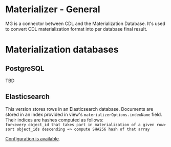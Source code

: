 # Materializer - General
MG is a connector between CDL and the Materialization Database. It's used to convert CDL materialization format into per
database final result.

# Materialization databases
## PostgreSQL
TBD

## Elasticsearch
This version stores rows in an Elasticsearch database. Documents are stored in an index provided in
view's `materializerOptions.indexName` field.  
Their indices are hashes computed as follows:  
`for<every object_id that takes part in materialization of a given row> sort object_ids descending => compute SHA256 hash of that array`

[Configuration is available](../configuration/materializer-general.md).
